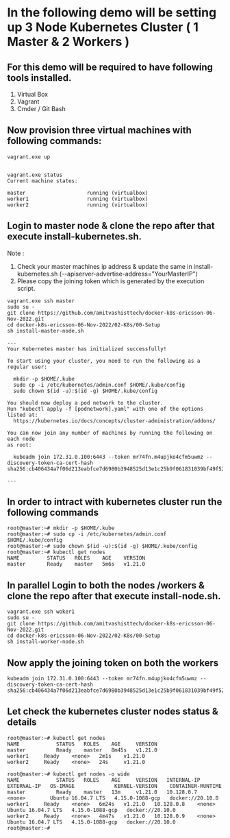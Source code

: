 # In the following demo will be setting up 3 Node Kubernetes Cluster ( 1 Master & 2 Workers ) 

## For this demo will be required to have following tools installed. 
1.	Virtual Box
2.	Vagrant 
3.	Cmder / Git Bash 

## Now provision three virtual machines with following commands:

```
vagrant.exe up


vagrant.exe status
Current machine states:

master                    running (virtualbox)
worker1                   running (virtualbox)
worker2                   running (virtualbox)
```

## Login to master node & clone the repo after that execute install-kubernetes.sh. 

Note : 

1.	Check your master machines ip address & update the same in install-kubernetes.sh (--apiserver-advertise-address="YourMasterIP")
2.	Please copy the joining token which is generated by the execution script. 

```
vagrant.exe ssh master
sudo su - 
git clone https://github.com/amitvashisttech/docker-k8s-ericsson-06-Nov-2022.git
cd docker-k8s-ericsson-06-Nov-2022/02-K8s/00-Setup
sh install-master-node.sh

---
Your Kubernetes master has initialized successfully!

To start using your cluster, you need to run the following as a regular user:

  mkdir -p $HOME/.kube
  sudo cp -i /etc/kubernetes/admin.conf $HOME/.kube/config
  sudo chown $(id -u):$(id -g) $HOME/.kube/config

You should now deploy a pod network to the cluster.
Run "kubectl apply -f [podnetwork].yaml" with one of the options listed at:
  https://kubernetes.io/docs/concepts/cluster-administration/addons/

You can now join any number of machines by running the following on each node
as root:

  kubeadm join 172.31.0.100:6443 --token mr74fn.m4upjko4cfm5uwmz --discovery-token-ca-cert-hash sha256:cb406434a7f06d213eabfce7d6980b3948525d13e1c25b9f061831039bf49f52

---
```
## In order to intract with kubernetes cluster run the following commands
```
root@master:~# mkdir -p $HOME/.kube
root@master:~# sudo cp -i /etc/kubernetes/admin.conf $HOME/.kube/config
root@master:~# sudo chown $(id -u):$(id -g) $HOME/.kube/config
root@master:~# kubectl get nodes 
NAME         STATUS   ROLES    AGE    VERSION
master       Ready    master   5m6s   v1.21.0
```


## In parallel Login to both the nodes /workers & clone the repo after that execute install-node.sh. 

```
vagrant.exe ssh woker1
sudo su - 
git clone https://github.com/amitvashisttech/docker-k8s-ericsson-06-Nov-2022.git
cd docker-k8s-ericsson-06-Nov-2022/02-K8s/00-Setup
sh install-worker-node.sh
```

## Now apply the joining token on both the workers
```
kubeadm join 172.31.0.100:6443 --token mr74fn.m4upjko4cfm5uwmz --discovery-token-ca-cert-hash sha256:cb406434a7f06d213eabfce7d6980b3948525d13e1c25b9f061831039bf49f52
```

## Let check the kubernetes cluster nodes status & details
```
root@master:~# kubectl get nodes 
NAME            STATUS   ROLES    AGE     VERSION
master      	Ready    master   8m45s   v1.21.0
worker1   	Ready    <none>   2m1s    v1.21.0
worker2   	Ready    <none>   24s     v1.21.0

root@master:~# kubectl get nodes -o wide 
NAME            STATUS   ROLES    AGE     VERSION   INTERNAL-IP   EXTERNAL-IP   OS-IMAGE             KERNEL-VERSION    CONTAINER-RUNTIME
master          Ready    master   13m     v1.21.0   10.128.0.7    <none>        Ubuntu 16.04.7 LTS   4.15.0-1088-gcp   docker://20.10.0
worker1   	Ready    <none>   6m24s   v1.21.0   10.128.0.8    <none>        Ubuntu 16.04.7 LTS   4.15.0-1088-gcp   docker://20.10.0
worker2   	Ready    <none>   4m47s   v1.21.0   10.128.0.9    <none>        Ubuntu 16.04.7 LTS   4.15.0-1088-gcp   docker://20.10.0
root@master:~# 

```


